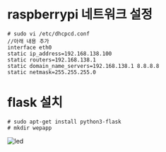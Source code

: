 # raspberrypi 네트워크 설정

```
# sudo vi /etc/dhcpcd.conf
//아래 내용 추가
interface eth0
static ip_address=192.168.138.100
static routers=192.168.138.1
static domain_name_servers=192.168.138.1 8.8.8.8
static netmask=255.255.255.0
```
# flask 설치

```
# sudo apt-get install python3-flask
# mkdir wepapp
```
![led](https://user-images.githubusercontent.com/73158866/148722215-1d74f19f-0fc2-4571-9994-2d4045c31768.PNG)
